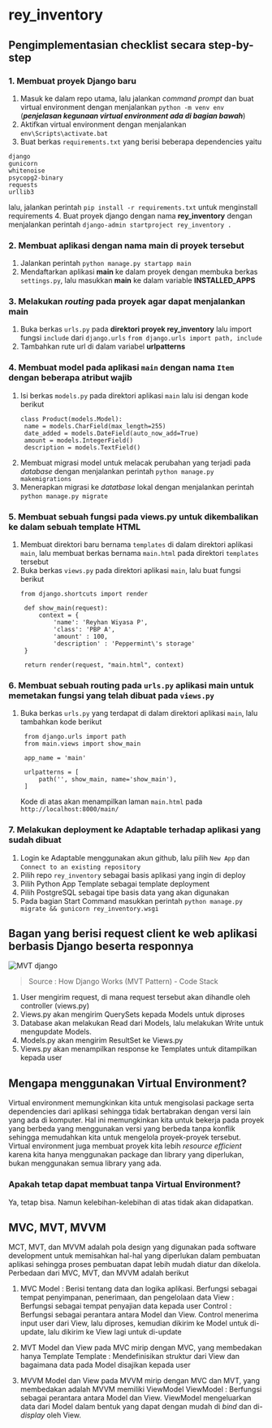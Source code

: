 # rey_inventory

## **Pengimplementasian checklist secara step-by-step**
### 1. Membuat proyek Django baru
1. Masuk ke dalam repo utama, lalu jalankan _command prompt_ dan buat virtual environment dengan menjalankan 	`python -m venv env`  (***penjelasan kegunaan virtual environment ada di bagian bawah***)
2. Aktifkan virtual environment dengan menjalankan `env\Scripts\activate.bat`
3. Buat berkas `requirements.txt` yang berisi beberapa dependencies yaitu <br/>
```
django
gunicorn
whitenoise
psycopg2-binary
requests
urllib3
```

lalu, jalankan perintah `pip install -r requirements.txt` untuk menginstall requirements
4. Buat proyek django dengan nama **rey_inventory** dengan menjalankan perintah `django-admin startproject rey_inventory .`

### 2. Membuat aplikasi dengan nama **main** di proyek tersebut
1. Jalankan perintah `python manage.py startapp main`
2. Mendaftarkan aplikasi **main** ke dalam proyek dengan membuka berkas `settings.py`, lalu masukkan **main** ke dalam variable **INSTALLED_APPS**

### 3. Melakukan _routing_ pada proyek agar dapat menjalankan **main**
1. Buka berkas `urls.py` pada **direktori proyek rey_inventory** lalu import fungsi `include` dari `django.urls`
   `from django.urls import path, include`
2. Tambahkan rute url di dalam variabel **urlpatterns**

### 4. Membuat model pada aplikasi `main` dengan nama `Item` dengan beberapa atribut wajib
1. Isi berkas `models.py` pada direktori aplikasi `main` lalu isi dengan kode berikut
   ```
   class Product(models.Model):
    name = models.CharField(max_length=255)
    date_added = models.DateField(auto_now_add=True)
    amount = models.IntegerField()
    description = models.TextField()
   ```
2. Membuat migrasi model untuk melacak perubahan yang terjadi pada _database_ dengan menjalankan perintah
   `python manage.py makemigrations`
3. Menerapkan migrasi ke _datatbase_ lokal dengan menjalankan perintah
   `python manage.py migrate`

### 5. Membuat sebuah fungsi pada views.py untuk dikembalikan ke dalam sebuah template HTML
1. Membuat direktori baru bernama `templates` di dalam direktori aplikasi `main`, lalu membuat berkas bernama `main.html` pada direktori `templates` tersebut
2. Buka  berkas `views.py` pada direktori aplikasi `main`, lalu buat fungsi berikut
   ```
   from django.shortcuts import render

    def show_main(request):
        context = {
            'name': 'Reyhan Wiyasa P',
            'class': 'PBP A',
            'amount' : 100,
            'description' : 'Peppermint\'s storage'
    }

    return render(request, "main.html", context)
   ```

### 6. Membuat sebuah routing pada `urls.py` aplikasi main untuk memetakan fungsi yang telah dibuat pada `views.py`
1. Buka berkas `urls.py` yang terdapat di dalam direktori aplikasi `main`, lalu tambahkan kode berikut
   ```
    from django.urls import path
    from main.views import show_main
    
    app_name = 'main'
    
    urlpatterns = [
        path('', show_main, name='show_main'),
    ]
   ```
   Kode di atas akan menampilkan laman `main.html` pada `http://localhost:8000/main/`

### 7.  Melakukan deployment ke Adaptable terhadap aplikasi yang sudah dibuat
1. Login ke Adaptable menggunakan akun github, lalu pilih `New App` dan `Connect to an existing repository`
2. Pilih repo `rey_inventory` sebagai basis aplikasi yang ingin di deploy
3. Pilih Python App Template sebagai template deployment
4. Pilih PostgreSQL sebagai tipe basis data yang akan digunakan
5. Pada bagian Start Command masukkan perintah `python manage.py migrate && gunicorn rey_inventory.wsgi`

##  **Bagan yang berisi request client ke web aplikasi berbasis Django beserta responnya**
![MVT django](https://github.com/reyhanwiyasa/rey_inventory/assets/119433464/1721da89-91c9-4e6c-adbc-fa75bc6b55e2)
> Source : How Django Works (MVT Pattern) - Code Stack
1. User mengirim request, di mana request tersebut akan dihandle oleh controller (views.py)
2. Views.py akan mengirim QuerySets kepada Models untuk diproses
3. Database akan melakukan Read dari Models, lalu melakukan Write untuk mengupdate Models.
4. Models.py akan mengirim ResultSet ke Views.py
5. Views.py akan menampilkan response ke Templates untuk ditampilkan kepada user


## **Mengapa menggunakan Virtual Environment?**
Virtual environment memungkinkan kita untuk mengisolasi package serta dependencies dari aplikasi sehingga tidak bertabrakan dengan versi lain yang ada di komputer. Hal ini memungkinkan kita untuk bekerja pada proyek yang berbeda yang menggunakan versi yang berbeda tanpa konflik sehingga memudahkan kita untuk mengelola proyek-proyek tersebut. Virtual environment juga membuat proyek kita lebih _resource efficient_ karena kita hanya menggunakan package dan library yang diperlukan, bukan menggunakan semua library yang ada.

### Apakah tetap dapat membuat tanpa Virtual Environment?
Ya, tetap bisa. Namun kelebihan-kelebihan di atas tidak akan didapatkan.

## **MVC, MVT, MVVM**
MCT, MVT, dan MVVM adalah pola design yang digunakan pada software development untuk memisahkan hal-hal yang diperlukan dalam pembuatan aplikasi sehingga proses pembuatan dapat lebih mudah diatur dan dikelola. Perbedaan dari MVC, MVT, dan MVVM adalah berikut
1. MVC
   Model  : Berisi tentang data dan logika aplikasi. Berfungsi sebagai tempat penyimpanan, penerimaan, dan pengelolaan data
   View   : Berfungsi sebagai tempat penyajian data kepada user
   Control : Berfungsi sebagai perantara antara Model dan View. Control menerima input user dari View, lalu diproses, kemudian dikirim ke Model untuk di-update, lalu dikirim ke View lagi untuk di-update

2. MVT
   Model dan View pada MVC mirip dengan MVC, yang membedakan hanya Template
   Template   : Mendefinisikan struktur dari View dan bagaimana data pada Model disajikan kepada user

3. MVVM
   Model dan View pada MVVM mirip dengan MVC dan MVT, yang membedakan adalah MVVM memiliki ViewModel
   ViewModel   : Berfungsi sebagai perantara antara Model dan View. ViewModel mengeluarkan data dari Model dalam bentuk yang dapat dengan mudah di _bind_ dan di-_display_ oleh View.
